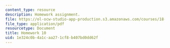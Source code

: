 ```yaml
---
content_type: resource
description: Homework assignment.
file: https://ol-ocw-studio-app-production.s3.amazonaws.com/courses/18-950-differential-geometry-fall-2008/1e324c0b4a1caa271cf8b407bd0dd62f_homework10.pdf
file_type: application/pdf
resourcetype: Document
title: Homework 10
uid: 1e324c0b-4a1c-aa27-1cf8-b407bd0dd62f
---
```

